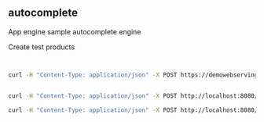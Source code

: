 autocomplete
------------


App engine sample autocomplete engine


Create test products

```bash


curl -H "Content-Type: application/json" -X POST https://demowebserving.appspot.com/catalog -d '{"catalogId":"bestbuy.com","name":"Best Buy Test Catalog", "batch":"11111"}'


curl -H "Content-Type: application/json" -X POST http://localhost:8080/catalog -d '{"catalogId":"bestbuy.com","name":"Best Buy Test Catalog", "batch":"1"}'

curl -H "Content-Type: application/json" -X POST http://localhost:8080/catalog/test/product/batch -d '[{"productId":"1","name":"test1"},{"productId":"2","name":"test2"},{"productId":"3","name":"test3"},{"productId":"4","name":"test4"}]'

```